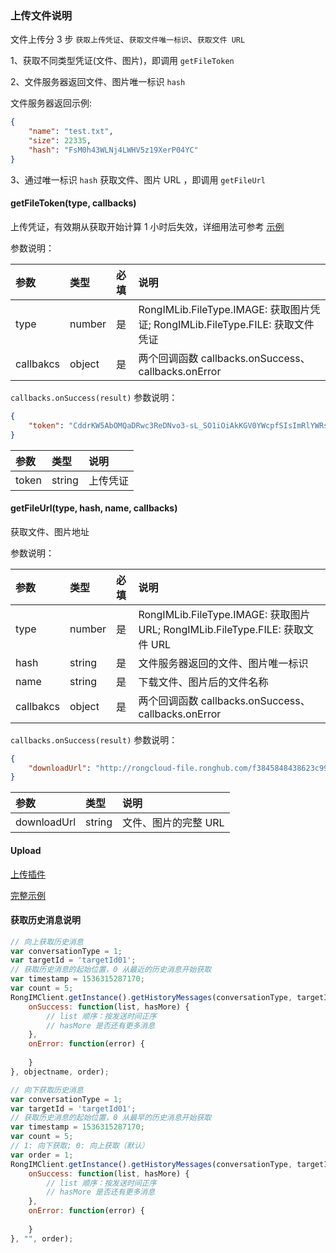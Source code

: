 ### 上传文件说明

文件上传分 3 步 `获取上传凭证`、`获取文件唯一标识`、`获取文件 URL`

1、获取不同类型凭证(文件、图片)，即调用 `getFileToken`

2、文件服务器返回文件、图片唯一标识 `hash`

文件服务器返回示例:

```json
{
	"name": "test.txt",
	"size": 22335,
	"hash": "FsM0h43WLNj4LWHV5z19XerP04YC"
}
```

3、通过唯一标识 `hash` 获取文件、图片 URL ，即调用 `getFileUrl`

#### getFileToken(type, callbacks)

上传凭证，有效期从获取开始计算 1 小时后失效，详细用法可参考 [示例](https://github.com/rongcloud/rongcloud-web-im-upload/blob/master/qiniu/message.html) 

参数说明：

| 参数   	 		|	类型		| 必填	| 说明 							|
| :----------------	|:--------	|:-----	|:------------------------------|
| type		  		| number 	| 	是 	| RongIMLib.FileType.IMAGE: 获取图片凭证; RongIMLib.FileType.FILE: 获取文件凭证|
| callbakcs		  	| object 	| 	是 	| 两个回调函数 callbacks.onSuccess、callbacks.onError|

`callbacks.onSuccess(result)` 参数说明：

```json
{
    "token": "CddrKW5AbOMQaDRwc3ReDNvo3-sL_SO1iOiAkKGV0YWcpfSIsImRlYWRsaW5lIjoxNTIwMjUzNTQ3fQ=="
}
```

| 参数   	 |	类型		| 说明	
| :----------|:--------	|:-----	
|	token	 |	string	| 上传凭证

#### getFileUrl(type, hash, name, callbacks)

获取文件、图片地址

参数说明：

| 参数   	 		|	类型		| 必填	| 说明 							|
| :----------------	|:--------	|:-----	|:------------------------------|
| type		  		| number 	| 	是 	| RongIMLib.FileType.IMAGE: 获取图片 URL; RongIMLib.FileType.FILE: 获取文件 URL|
| hash		  		| string 	| 	是 	| 文件服务器返回的文件、图片唯一标识|
| name				| string 	| 	是 	| 下载文件、图片后的文件名称|
| callbakcs		  	| object 	| 	是 	| 两个回调函数 callbacks.onSuccess、callbacks.onError|

`callbacks.onSuccess(result)` 参数说明：

```json
{
	"downloadUrl": "http://rongcloud-file.ronghub.com/f3845848438623c995.txt?attname=test.txt&e=6K676aCD-PfwDIdrEbQ="
}
```

| 参数   	 |	类型		| 说明	
| :----------|:--------	|:-----	
| downloadUrl|	string	| 文件、图片的完整 URL

#### Upload

[上传插件](https://github.com/rongcloud/rongcloud-web-im-upload/tree/master/qiniu)

[完整示例](https://github.com/rongcloud/rongcloud-web-im-upload/blob/master/qiniu/message.html)


#### 获取历史消息说明

```js
// 向上获取历史消息
var conversationType = 1;
var targetId = 'targetId01';
// 获取历史消息的起始位置，0 从最近的历史消息开始获取
var timestamp = 1536315287170;
var count = 5;
RongIMClient.getInstance().getHistoryMessages(conversationType, targetId, timestamp, count, {
	onSuccess: function(list, hasMore) {
		// list 顺序：按发送时间正序 
		// hasMore 是否还有更多消息
	},
	onError: function(error) {
		
	}
}, objectname, order);
```

```js
// 向下获取历史消息
var conversationType = 1;
var targetId = 'targetId01';
// 获取历史消息的起始位置，0 从最早的历史消息开始获取
var timestamp = 1536315287170;
var count = 5;
// 1: 向下获取; 0: 向上获取（默认）
var order = 1;
RongIMClient.getInstance().getHistoryMessages(conversationType, targetId, timestamp, count, {
	onSuccess: function(list, hasMore) {
		// list 顺序：按发送时间正序 
		// hasMore 是否还有更多消息
	},
	onError: function(error) {
		
	}
}, "", order);
```